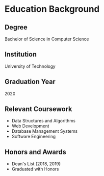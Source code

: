 # Education Background

## Degree
Bachelor of Science in Computer Science

## Institution
University of Technology

## Graduation Year
2020

## Relevant Coursework
- Data Structures and Algorithms
- Web Development
- Database Management Systems
- Software Engineering

## Honors and Awards
- Dean's List (2018, 2019)
- Graduated with Honors